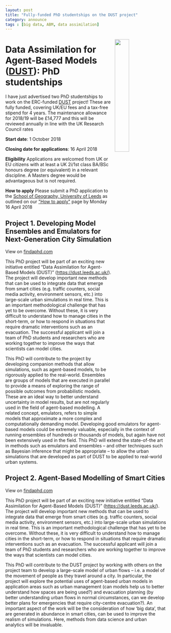 ```yaml
---
layout: post
title: "Fully-funded PhD studentships on the DUST project"
category: announce
tags : [big data, ABM, data assimilation]
---
```


<img src="https://erc.europa.eu/sites/default/files/content/pages/images/DUST_illustration_copyright-Shutterstock.jpg" style="float:right; width:30%; padding:10px"/>

# Data Assimilation for Agent-Based Models ([DUST](http://dust.leeds.ac.uk/)): PhD studentships

I have just advertised two PhD studentships to work on the ERC-funded [DUST](http://dust.leeds.ac.uk/) project! These are fully funded, covering UK/EU fees and a tax-free stipend for 4 years.  The maintenance allowance for 2018/19 will be £14,777 and this will be reviewed annually in line with the UK Research Council rates

**Start date**: 1 October 2018

**Closing date for applications**: 16 April 2018

**Eligibility** Applications are welcomed from UK or EU citizens with at least a UK 2i/1st class BA/BSc honours degree (or equivalent) in a relevant discipline.  A Masters degree would be advantageous but is not required. 

**How to apply** Please submit a PhD application to the [School of Geography, University of Leeds](http://geog.leeds.ac.uk/) as outlined on our ["How to apply"](https://www.geog.leeds.ac.uk/study/phd/how-to-apply/) page by Monday 16 April 2018


## Project 1. Developing Model Ensembles and Emulators for Next-Generation City Simulation

View on [findaphd.com](https://www.findaphd.com/search/ProjectDetails.aspx?PJID=96794)

This PhD project will be part of an exciting new initiative entitled “Data Assimilation for Agent-Based Models (DUST)” (https://dust.leeds.ac.uk/). The project will develop important new methods that can be used to integrate data that emerge from smart cities (e.g. traffic counters, social media activity, environment sensors, etc.) into large-scale urban simulations in real time. This is an important methodological challenge that has yet to be overcome. Without these, it is very difficult to understand how to manage cities in the short-term, or how to respond in situations that require dramatic interventions such as an evacuation. The successful applicant will join a team of PhD students and researchers who are working together to improve the ways that scientists can model cities.

This PhD will contribute to the project by developing companion methods that allow simulations, such as agent-based models, to be rigorously applied to the real-world. Ensembles are groups of models that are executed in parallel to provide a means of exploring the range of possible outcomes from probabilistic models. These are an ideal way to better understand uncertainty in model results, but are not regularly used in the field of agent-based modelling. A related concept, emulators, refers to simple models that approximate a more complex and computationally demanding model. Developing good emulators for agent-based models could be extremely valuable, especially in the context of running ensembles of hundreds or thousands of models, but again have not been extensively used in the field. This PhD will extend the state-of-the art in methods such as emulators and ensembles – and other techniques such as Bayesian inference that might be appropriate – to allow the urban simulations that are developed as part of DUST to be applied to real-world urban systems.


## Project 2. Agent-Based Modelling of Smart Cities

View on [findaphd.com](https://www.findaphd.com/search/ProjectDetails.aspx?PJID=96795)

This PhD project will be part of an exciting new initiative entitled “Data Assimilation for Agent-Based Models (DUST)” (https://dust.leeds.ac.uk/). The project will develop important new methods that can be used to integrate data that emerge from smart cities (e.g. traffic counters, social media activity, environment sensors, etc.) into large-scale urban simulations in real time. This is an important methodological challenge that has yet to be overcome. Without these, it is very difficult to understand how to manage cities in the short-term, or how to respond in situations that require dramatic interventions such as an evacuation. The successful applicant will join a team of PhD students and researchers who are working together to improve the ways that scientists can model cities.

This PhD will contribute to the DUST project by working with others on the project team to develop a large-scale model of urban flows – i.e. a model of the movement of people as they travel around a city. In particular, the project will explore the potential uses of agent-based urban models in application areas such as urban management (can models help us to better understand how spaces are being used?) and evacuation planning (by better understanding urban flows in normal circumstances, can we develop better plans for emergencies that require city-centre evacuation?). An important aspect of the work will be the consideration of how ‘big data’, that are generated in abundance in smart cities, can be used to improve the realism of simulations. Here, methods from data science and urban analytics will be invaluable.
